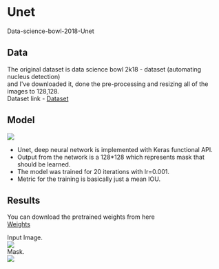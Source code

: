 # Unet
Data-science-bowl-2018-Unet


## Data
The original dataset is data science bowl 2k18 - dataset (automating nucleus detection)  <br />
and I've downloaded it, done the pre-processing and resizing all of the images to 128,128. <br />
Dataset link - [Dataset](https://www.kaggle.com/c/data-science-bowl-2018/data)

## Model
![](https://raw.githubusercontent.com/TanyaChutani/Unet/master/u-net-architecture.png)<br />
- Unet, deep neural network is implemented with Keras functional API.
- Output from the network is a 128*128 which represents mask that should be learned.
- The model was trained for 20 iterations with lr=0.001.
- Metric for the training is basically just a mean IOU.

## Results
You can download the pretrained weights from here  <br />
[Weights](https://drive.google.com/open?id=10-A8XTgkr_xlDhsS1iclGCCjy_5Xs6xg)

Input Image. <br />
![](https://raw.githubusercontent.com/TanyaChutani/Unet/Output/master/unet1.png)<br />
Mask. <br />
![](https://raw.githubusercontent.com/TanyaChutani/Unet/Output/master/unet2.png)<br />
